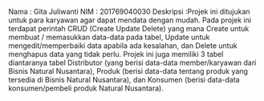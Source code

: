 Nama : Gita Juliwanti
NIM : 201769040030
Deskripsi :Projek ini ditujukan untuk para karyawan agar dapat mendata dengan mudah. Pada projek ini terdapat perintah CRUD (Create Update Delete) yang mana Create untuk membuat / memasukkan data-data pada tabel, Update untuk mengedit/memperbaiki data apabila ada kesalahan, dan Delete untuk menghapus data yang tidak perlu. Projek ini juga memiliki 3 tabel diantaranya tabel Distributor (yang berisi data-data member/karyawan dari Bisnis Natural Nusantara), Produk (berisi data-data tentang produk yang tersedia di Bisnis Natural Nusantara), dan Konsumen (berisi data-data konsumen/pembeli produk Natural Nusantara).